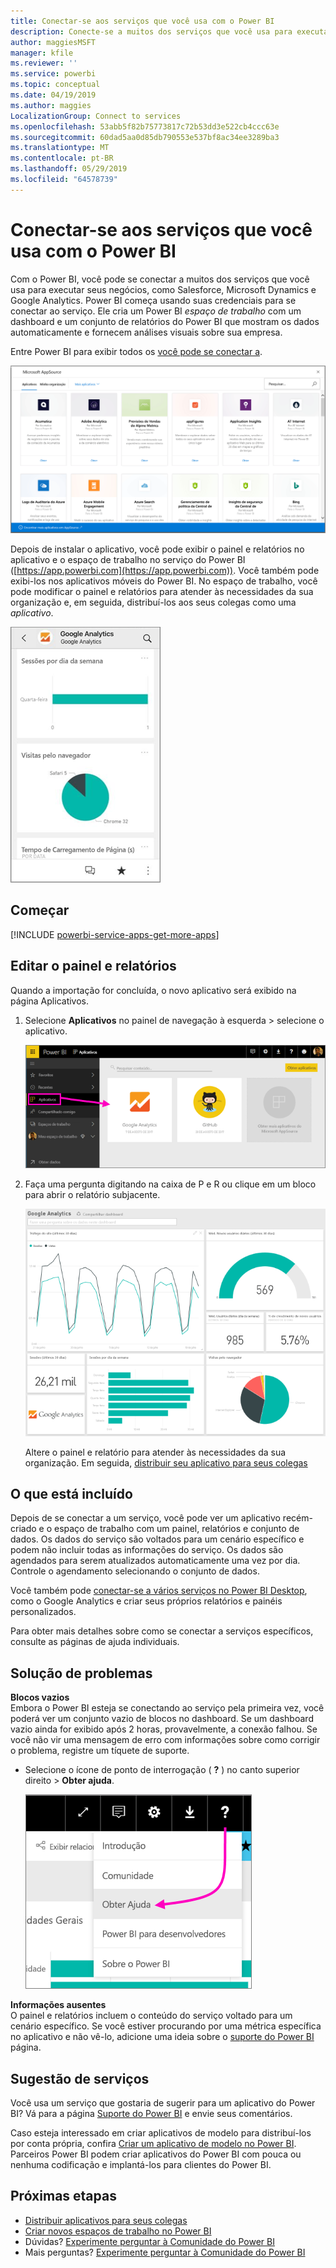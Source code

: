 ```yaml
---
title: Conectar-se aos serviços que você usa com o Power BI
description: Conecte-se a muitos dos serviços que você usa para executar seus negócios, como Salesforce, Microsoft Dynamics CRM e Google Analytics.
author: maggiesMSFT
manager: kfile
ms.reviewer: ''
ms.service: powerbi
ms.topic: conceptual
ms.date: 04/19/2019
ms.author: maggies
LocalizationGroup: Connect to services
ms.openlocfilehash: 53abb5f82b75773817c72b53dd3e522cb4ccc63e
ms.sourcegitcommit: 60dad5aa0d85db790553e537bf8ac34ee3289ba3
ms.translationtype: MT
ms.contentlocale: pt-BR
ms.lasthandoff: 05/29/2019
ms.locfileid: "64578739"
---
```

# <a name="connect-to-the-services-you-use-with-power-bi"></a>Conectar-se aos serviços que você usa com o Power BI
Com o Power BI, você pode se conectar a muitos dos serviços que você usa para executar seus negócios, como Salesforce, Microsoft Dynamics e Google Analytics. Power BI começa usando suas credenciais para se conectar ao serviço. Ele cria um Power BI *espaço de trabalho* com um dashboard e um conjunto de relatórios do Power BI que mostram os dados automaticamente e fornecem análises visuais sobre sua empresa.

Entre Power BI para exibir todos os [você pode se conectar a](https://app.powerbi.com/getdata/services). 

![Aplicativos do AppSource](media/service-connect-to-services/overview.png)

Depois de instalar o aplicativo, você pode exibir o painel e relatórios no aplicativo e o espaço de trabalho no serviço do Power BI ([https://app.powerbi.com](https://app.powerbi.com)). Você também pode exibi-los nos aplicativos móveis do Power BI. No espaço de trabalho, você pode modificar o painel e relatórios para atender às necessidades da sua organização e, em seguida, distribuí-los aos seus colegas como uma *aplicativo*. 

![Aplicativo Google Analytics no aplicativo móvel do Power BI](media/service-connect-to-services/power-bi-service-mobile-app-240.png)

## <a name="get-started"></a>Começar
[!INCLUDE [powerbi-service-apps-get-more-apps](./includes/powerbi-service-apps-get-more-apps.md)]

## <a name="edit-the-dashboard-and-reports"></a>Editar o painel e relatórios
Quando a importação for concluída, o novo aplicativo será exibido na página Aplicativos.

1. Selecione **Aplicativos** no painel de navegação à esquerda > selecione o aplicativo.
   
     ![Página Aplicativos](media/service-connect-to-services/power-bi-service-apps-open-app.png)
2. Faça uma pergunta digitando na caixa de P e R ou clique em um bloco para abrir o relatório subjacente. 
   
    ![Dashboard do Google Analytics](media/service-connect-to-services/googleanalytics2.png)
   
    Altere o painel e relatório para atender às necessidades da sua organização. Em seguida, [distribuir seu aplicativo para seus colegas](service-create-distribute-apps.md)

## <a name="whats-included"></a>O que está incluído
Depois de se conectar a um serviço, você pode ver um aplicativo recém-criado e o espaço de trabalho com um painel, relatórios e conjunto de dados. Os dados do serviço são voltados para um cenário específico e podem não incluir todas as informações do serviço. Os dados são agendados para serem atualizados automaticamente uma vez por dia. Controle o agendamento selecionando o conjunto de dados.

Você também pode [conectar-se a vários serviços no Power BI Desktop](desktop-data-sources.md), como o Google Analytics e criar seus próprios relatórios e painéis personalizados.  

Para obter mais detalhes sobre como se conectar a serviços específicos, consulte as páginas de ajuda individuais.

## <a name="troubleshooting"></a>Solução de problemas
**Blocos vazios**  
Embora o Power BI esteja se conectando ao serviço pela primeira vez, você poderá ver um conjunto vazio de blocos no dashboard. Se um dashboard vazio ainda for exibido após 2 horas, provavelmente, a conexão falhou. Se você não vir uma mensagem de erro com informações sobre como corrigir o problema, registre um tíquete de suporte.

* Selecione o ícone de ponto de interrogação ( **?** ) no canto superior direito > **Obter ajuda**.
  
    ![Ícone Obter ajuda](media/service-connect-to-services/power-bi-service-get-help.png)

**Informações ausentes**  
O painel e relatórios incluem o conteúdo do serviço voltado para um cenário específico. Se você estiver procurando por uma métrica específica no aplicativo e não vê-lo, adicione uma ideia sobre o [suporte do Power BI](https://support.powerbi.com/forums/265200-power-bi) página.

## <a name="suggesting-services"></a>Sugestão de serviços
Você usa um serviço que gostaria de sugerir para um aplicativo do Power BI? Vá para a página [Suporte do Power BI](https://support.powerbi.com/forums/265200-power-bi) e envie seus comentários.

Caso esteja interessado em criar aplicativos de modelo para distribuí-los por conta própria, confira [Criar um aplicativo de modelo no Power BI](service-template-apps-create.md). Parceiros Power BI podem criar aplicativos do Power BI com pouca ou nenhuma codificação e implantá-los para clientes do Power BI. 

## <a name="next-steps"></a>Próximas etapas
* [Distribuir aplicativos para seus colegas](service-create-distribute-apps.md)
* [Criar novos espaços de trabalho no Power BI](service-create-the-new-workspaces.md)
* Dúvidas? [Experimente perguntar à Comunidade do Power BI](http://community.powerbi.com/)
* Mais perguntas? [Experimente perguntar à Comunidade do Power BI](http://community.powerbi.com/)

